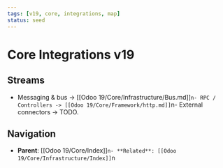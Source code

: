 ```yaml
---
tags: [v19, core, integrations, map]
status: seed
---
```

# Core Integrations v19

## Streams
- Messaging & bus -> [[Odoo 19/Core/Infrastructure/Bus.md]]`n- RPC / Controllers -> [[Odoo 19/Core/Framework/http.md]]`n- External connectors -> TODO.

## Navigation
- **Parent**: [[Odoo 19/Core/Index]]`n- **Related**: [[Odoo 19/Core/Infrastructure/Index]]`n
